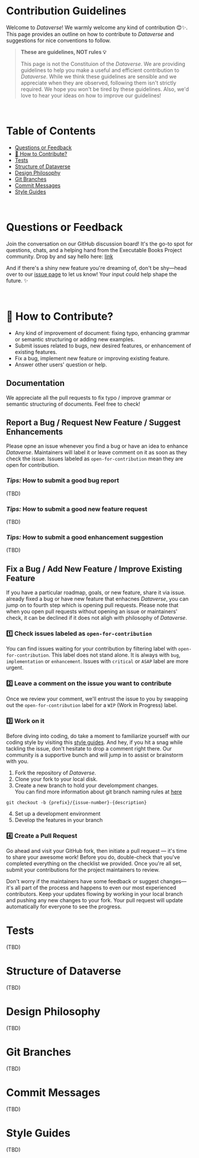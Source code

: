 # __Contribution Guidelines__
Welcome to _Dataverse_! We warmly welcome any kind of contribution 😊✨. </br>
This page provides an outline on how to contribute to _Dataverse_ and suggestions for nice conventions to follow. 
> __These are guidelines, NOT rules 💡__ <p>
This page is not the Constituion of the _Dataverse_. We are providing guidelines to help you make a useful and efficient contribution to _Dataverse_. While we think these guidelines are sensible and we appreciate when they are observed, following them isn't strictly required. We hope you won't be tired by these guidelines. Also, we'd love to hear your ideas on how to improve our guidelines! 

</br>

# Table of Contents
- [Questions or Feedback](#questions-or-feedback)
- [🤝 How to Contribute?](#🤝-how-to-contribute)
- [Tests](#Tests)
- [Structure of Dataverse](#structure-of-dataverse)
- [Design Philosophy](#design-philosophy)
- [Git Branches](#git-branches)
- [Commit Messages](#commit-messages)
- [Style Guides](#style-guides)

</br>

# Questions or Feedback
Join the conversation on our GitHub discussion board! It's the go-to spot for questions, chats, and a helping hand from the Executable Books Project community. Drop by and say hello here: [link](https://github.com/UpstageAI/dataverse/discussions)

And if there's a shiny new feature you're dreaming of, don't be shy—head over to our [issue page](https://github.com/UpstageAI/dataverse/issues) to let us know! Your input could help shape the future. ✨

</br>

# 🤝 How to Contribute?
- Any kind of improvement of document: fixing typo, enhancing grammar or semantic structuring or adding new examples.
- Submit issues related to bugs, new desired features, or enhancement of existing features.
- Fix a bug, implement new feature or improving existing feature.
- Answer other users' question or help.

## __Documentation__
We appreciate all the pull requests to fix typo / improve grammar or semantic structuring of documents. Feel free to check!

## __Report a Bug / Request New Feature / Suggest Enhancements__
Please opne an issue whenever you find a bug or have an idea to enhance _Dataverse_. Maintainers will label it or leave comment on it as soon as they check the issue. Issues labeled as `open-for-contribution` mean they are open for contribution.
### __*Tips:* How to submit a good bug report__
(TBD)
### __*Tips:* How to submit a good new feature request__
(TBD)
### __*Tips:* How to submit a good enhancement suggestion__
(TBD)

## __Fix a Bug / Add New Feature / Improve Existing Feature__
If you have a particular roadmap, goals, or new feature, share it via issue. already fixed a bug or have new feature that enhacnes _Dataverse_, you can jump on to fourth step which is opening pull requests. Please note that when you open pull requests without opening an issue or maintainers' check, it can be declined if it does not aligh with philosophy of _Dataverse_.

### __1️⃣ Check issues labeled as__ `open-for-contribution`
You can find issues waiting for your contribution by filtering label with `open-for-contribution`. This label does not stand alone. It is always with `bug`, `implementation` or `enhancement`. Issues with `critical` or `ASAP` label are more urgent. 


### __2️⃣ Leave a comment on the issue you want to contribute__
Once we review your comment, we'll entrust the issue to you by swapping out the `open-for-contribution` label for a `WIP` (Work in Progress) label.

### __3️⃣ Work on it__
Before diving into coding, do take a moment to familiarize yourself with our coding style by visiting this [style guides](#style-guides). And hey, if you hit a snag while tackling the issue, don't hesitate to drop a comment right there. Our community is a supportive bunch and will jump in to assist or brainstorm with you.

1. Fork the repository of _Dataverse_.
2. Clone your fork to your local disk.
3. Create a new branch to hold your develompment changes. </br>
You can find more information about git branch naming rules at [here](#git-branches)
```
git checkout -b {prefix}/{issue-number}-{description}
```
4. Set up a development environment
5. Develop the features in your branch


### __4️⃣ Create a Pull Request__
Go ahead and visit your GitHub fork, then initiate a pull request — it's time to share your awesome work! Before you do, double-check that you've completed everything on the checklist we provided. Once you're all set, submit your contributions for the project maintainers to review.

Don't worry if the maintainers have some feedback or suggest changes—it's all part of the process and happens to even our most experienced contributors. Keep your updates flowing by working in your local branch and pushing any new changes to your fork. Your pull request will update automatically for everyone to see the progress.

# Tests
(TBD)
# Structure of Dataverse
(TBD)
# Design Philosophy
(TBD)
# Git Branches
(TBD)
# Commit Messages
(TBD)
# Style Guides
(TBD)


